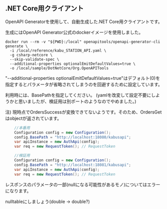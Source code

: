 ## .NET Core用クライアント

OpenAPI Generatorを使用して、自動生成した.NET Core用クライアントです。

生成にはOpenAPI Generator公式のdockerイメージを使用しました。

```
docker run --rm -v "${PWD}:/local" openapitools/openapi-generator-cli generate \
  -i /local/reference/kabu_STATION_API.yaml \
  -g csharp-netcore \
  --skip-validate-spec \
  --additional-properties optionalEmitDefaultValues=true \
  -o /local/sample/DotNetCore/Org.OpenAPITools
```

"--additional-properties optionalEmitDefaultValues=true"はデフォルト(0)を指定するとパラメータが省略されてしまうのを回避するために設定しています。

利用時には、BasePathを指定してください。
(yamlを改変して設定不要にしようかと思いましたが、検証用は別ポートのようなのでやめました。)

注) 現時点でOrdersSuccessが変換できてないようです。そのため、OrdersGetはobjectが返されています。

```csharp
    //本番用
    Configuration config = new Configuration();
    config.BasePath = "http://localhost:18080/kabusapi";
    var apiInstance = new AuthApi(config);
    var req = new RequestToken(); // RequestToken
```

```csharp
    //検証用
    Configuration config = new Configuration();
    config.BasePath = "http://localhost:18081/kabusapi";
    var apiInstance = new AuthApi(config);
    var req = new RequestToken(); // RequestToken
```

レスポンスのパラメータの一部(nullになる可能性があるモノ)についてはエラーになります。

nulltableにしましょう(double → double?)

